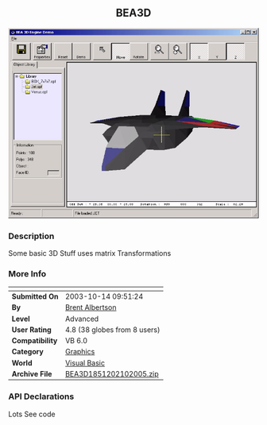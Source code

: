 ﻿<div align="center">

## BEA3D

<img src="PIC20052101740135164.jpg">
</div>

### Description

Some basic 3D Stuff uses matrix Transformations
 
### More Info
 


<span>             |<span>
---                |---
**Submitted On**   |2003-10-14 09:51:24
**By**             |[Brent Albertson](https://github.com/Planet-Source-Code/PSCIndex/blob/master/ByAuthor/brent-albertson.md)
**Level**          |Advanced
**User Rating**    |4.8 (38 globes from 8 users)
**Compatibility**  |VB 6\.0
**Category**       |[Graphics](https://github.com/Planet-Source-Code/PSCIndex/blob/master/ByCategory/graphics__1-46.md)
**World**          |[Visual Basic](https://github.com/Planet-Source-Code/PSCIndex/blob/master/ByWorld/visual-basic.md)
**Archive File**   |[BEA3D1851202102005\.zip](https://github.com/Planet-Source-Code/brent-albertson-bea3d__1-58830/archive/master.zip)

### API Declarations

Lots See code





